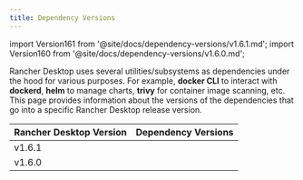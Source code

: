 ```yaml
---
title: Dependency Versions
---
```


import Version161 from '@site/docs/dependency-versions/v1.6.1.md';
import Version160 from '@site/docs/dependency-versions/v1.6.0.md';

Rancher Desktop uses several utilities/subsystems as dependencies under the hood for various purposes. For example, **docker CLI** to interact with **dockerd**, **helm** to manage charts, **trivy** for container image scanning, etc. This page provides information about the versions of the dependencies that go into a specific Rancher Desktop release version.

| Rancher Desktop Version | Dependency Versions |
| ------------- | ---------------- |
| v1.6.1 | <Version161 /> |
| v1.6.0 | <Version160 /> |
